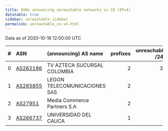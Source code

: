 ```yaml
---
title: ASNs announcing unreachable networks in CO (IPv4)
datatable: true
sidebar: unreachable_sidebar
permalink: unreachable_co-v4.html
---
```


Data as of 2020-10-16 12:00:00 UTC


<div class="datatable-begin"></div>

|   # | ASN                                      | (announcing) AS name         |   prefixes |   unreachable /24s |
|----:|:-----------------------------------------|:-----------------------------|-----------:|-------------------:|
|   0 | [AS262186](unreachable_AS262186-v4.html) | TV AZTECA SUCURSAL COLOMBIA  |          2 |                 33 |
|   1 | [AS265855](unreachable_AS265855-v4.html) | LEGON TELECOMUNICACIONES SAS |          2 |                  2 |
|   2 | [AS27951](unreachable_AS27951-v4.html)   | Media Commerce Partners S.A  |          2 |                  2 |
|   3 | [AS266737](unreachable_AS266737-v4.html) | UNIVERSIDAD DEL CAUCA        |          1 |                  1 |

<div class="datatable-end"></div>